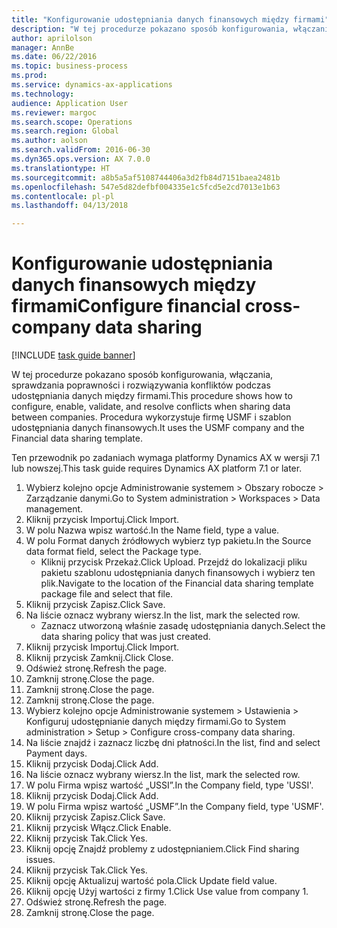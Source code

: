 ```yaml
--- 
title: "Konfigurowanie udostępniania danych finansowych między firmami"
description: "W tej procedurze pokazano sposób konfigurowania, włączania, sprawdzania poprawności i rozwiązywania konfliktów podczas udostępniania danych między firmami."
author: aprilolson
manager: AnnBe
ms.date: 06/22/2016
ms.topic: business-process
ms.prod: 
ms.service: dynamics-ax-applications
ms.technology: 
audience: Application User
ms.reviewer: margoc
ms.search.scope: Operations
ms.search.region: Global
ms.author: aolson
ms.search.validFrom: 2016-06-30
ms.dyn365.ops.version: AX 7.0.0
ms.translationtype: HT
ms.sourcegitcommit: a8b5a5af5108744406a3d2fb84d7151baea2481b
ms.openlocfilehash: 547e5d82defbf004335e1c5fcd5e2cd7013e1b63
ms.contentlocale: pl-pl
ms.lasthandoff: 04/13/2018

---
```

# <a name="configure-financial-cross-company-data-sharing"></a><span data-ttu-id="2cbe8-103">Konfigurowanie udostępniania danych finansowych między firmami</span><span class="sxs-lookup"><span data-stu-id="2cbe8-103">Configure financial cross-company data sharing</span></span>

[!INCLUDE [task guide banner](../../includes/task-guide-banner.md)]

<span data-ttu-id="2cbe8-104">W tej procedurze pokazano sposób konfigurowania, włączania, sprawdzania poprawności i rozwiązywania konfliktów podczas udostępniania danych między firmami.</span><span class="sxs-lookup"><span data-stu-id="2cbe8-104">This procedure shows how to configure, enable, validate, and resolve conflicts when sharing data between companies.</span></span> <span data-ttu-id="2cbe8-105">Procedura wykorzystuje firmę USMF i szablon udostępniania danych finansowych.</span><span class="sxs-lookup"><span data-stu-id="2cbe8-105">It uses the USMF company and the Financial data sharing template.</span></span>



<span data-ttu-id="2cbe8-106">Ten przewodnik po zadaniach wymaga platformy Dynamics AX w wersji 7.1 lub nowszej.</span><span class="sxs-lookup"><span data-stu-id="2cbe8-106">This task guide requires Dynamics AX platform 7.1 or later.</span></span>

1. <span data-ttu-id="2cbe8-107">Wybierz kolejno opcje Administrowanie systemem > Obszary robocze > Zarządzanie danymi.</span><span class="sxs-lookup"><span data-stu-id="2cbe8-107">Go to System administration > Workspaces > Data management.</span></span>
2. <span data-ttu-id="2cbe8-108">Kliknij przycisk Importuj.</span><span class="sxs-lookup"><span data-stu-id="2cbe8-108">Click Import.</span></span>
3. <span data-ttu-id="2cbe8-109">W polu Nazwa wpisz wartość.</span><span class="sxs-lookup"><span data-stu-id="2cbe8-109">In the Name field, type a value.</span></span>
4. <span data-ttu-id="2cbe8-110">W polu Format danych źródłowych wybierz typ pakietu.</span><span class="sxs-lookup"><span data-stu-id="2cbe8-110">In the Source data format field, select the Package type.</span></span>
    * <span data-ttu-id="2cbe8-111">Kliknij przycisk Przekaż.</span><span class="sxs-lookup"><span data-stu-id="2cbe8-111">Click Upload.</span></span> <span data-ttu-id="2cbe8-112">Przejdź do lokalizacji pliku pakietu szablonu udostępniania danych finansowych i wybierz ten plik.</span><span class="sxs-lookup"><span data-stu-id="2cbe8-112">Navigate to the location of the Financial data sharing template package file and select that file.</span></span>  
5. <span data-ttu-id="2cbe8-113">Kliknij przycisk Zapisz.</span><span class="sxs-lookup"><span data-stu-id="2cbe8-113">Click Save.</span></span>
6. <span data-ttu-id="2cbe8-114">Na liście oznacz wybrany wiersz.</span><span class="sxs-lookup"><span data-stu-id="2cbe8-114">In the list, mark the selected row.</span></span>
    * <span data-ttu-id="2cbe8-115">Zaznacz utworzoną właśnie zasadę udostępniania danych.</span><span class="sxs-lookup"><span data-stu-id="2cbe8-115">Select the data sharing policy that was just created.</span></span>  
7. <span data-ttu-id="2cbe8-116">Kliknij przycisk Importuj.</span><span class="sxs-lookup"><span data-stu-id="2cbe8-116">Click Import.</span></span>
8. <span data-ttu-id="2cbe8-117">Kliknij przycisk Zamknij.</span><span class="sxs-lookup"><span data-stu-id="2cbe8-117">Click Close.</span></span>
9. <span data-ttu-id="2cbe8-118">Odśwież stronę.</span><span class="sxs-lookup"><span data-stu-id="2cbe8-118">Refresh the page.</span></span>
10. <span data-ttu-id="2cbe8-119">Zamknij stronę.</span><span class="sxs-lookup"><span data-stu-id="2cbe8-119">Close the page.</span></span>
11. <span data-ttu-id="2cbe8-120">Zamknij stronę.</span><span class="sxs-lookup"><span data-stu-id="2cbe8-120">Close the page.</span></span>
12. <span data-ttu-id="2cbe8-121">Zamknij stronę.</span><span class="sxs-lookup"><span data-stu-id="2cbe8-121">Close the page.</span></span>
13. <span data-ttu-id="2cbe8-122">Wybierz kolejno opcje Administrowanie systemem > Ustawienia > Konfiguruj udostępnianie danych między firmami.</span><span class="sxs-lookup"><span data-stu-id="2cbe8-122">Go to System administration > Setup > Configure cross-company data sharing.</span></span>
14. <span data-ttu-id="2cbe8-123">Na liście znajdź i zaznacz liczbę dni płatności.</span><span class="sxs-lookup"><span data-stu-id="2cbe8-123">In the list, find and select Payment days.</span></span>
15. <span data-ttu-id="2cbe8-124">Kliknij przycisk Dodaj.</span><span class="sxs-lookup"><span data-stu-id="2cbe8-124">Click Add.</span></span>
16. <span data-ttu-id="2cbe8-125">Na liście oznacz wybrany wiersz.</span><span class="sxs-lookup"><span data-stu-id="2cbe8-125">In the list, mark the selected row.</span></span>
17. <span data-ttu-id="2cbe8-126">W polu Firma wpisz wartość „USSI”.</span><span class="sxs-lookup"><span data-stu-id="2cbe8-126">In the Company field, type 'USSI'.</span></span>
18. <span data-ttu-id="2cbe8-127">Kliknij przycisk Dodaj.</span><span class="sxs-lookup"><span data-stu-id="2cbe8-127">Click Add.</span></span>
19. <span data-ttu-id="2cbe8-128">W polu Firma wpisz wartość „USMF”.</span><span class="sxs-lookup"><span data-stu-id="2cbe8-128">In the Company field, type 'USMF'.</span></span>
20. <span data-ttu-id="2cbe8-129">Kliknij przycisk Zapisz.</span><span class="sxs-lookup"><span data-stu-id="2cbe8-129">Click Save.</span></span>
21. <span data-ttu-id="2cbe8-130">Kliknij przycisk Włącz.</span><span class="sxs-lookup"><span data-stu-id="2cbe8-130">Click Enable.</span></span>
22. <span data-ttu-id="2cbe8-131">Kliknij przycisk Tak.</span><span class="sxs-lookup"><span data-stu-id="2cbe8-131">Click Yes.</span></span>
23. <span data-ttu-id="2cbe8-132">Kliknij opcję Znajdź problemy z udostępnianiem.</span><span class="sxs-lookup"><span data-stu-id="2cbe8-132">Click Find sharing issues.</span></span>
24. <span data-ttu-id="2cbe8-133">Kliknij przycisk Tak.</span><span class="sxs-lookup"><span data-stu-id="2cbe8-133">Click Yes.</span></span>
25. <span data-ttu-id="2cbe8-134">Kliknij opcję Aktualizuj wartość pola.</span><span class="sxs-lookup"><span data-stu-id="2cbe8-134">Click Update field value.</span></span>
26. <span data-ttu-id="2cbe8-135">Kliknij opcję Użyj wartości z firmy 1.</span><span class="sxs-lookup"><span data-stu-id="2cbe8-135">Click Use value from company 1.</span></span>
27. <span data-ttu-id="2cbe8-136">Odśwież stronę.</span><span class="sxs-lookup"><span data-stu-id="2cbe8-136">Refresh the page.</span></span>
28. <span data-ttu-id="2cbe8-137">Zamknij stronę.</span><span class="sxs-lookup"><span data-stu-id="2cbe8-137">Close the page.</span></span>


